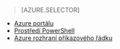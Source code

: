 > [AZURE.SELECTOR]
- [Azure portálu](virtual-networks-static-private-ip-arm-pportal.md)
- [Prostředí PowerShell](virtual-networks-static-private-ip-arm-ps.md)
- [Azure rozhraní příkazového řádku](virtual-networks-static-private-ip-arm-cli.md)